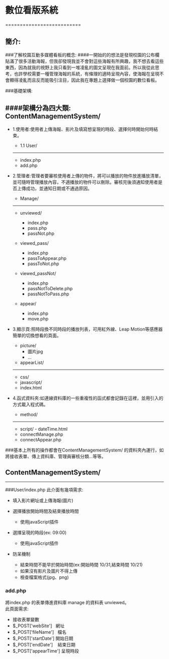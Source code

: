 # 數位看版系統
==========================
## 簡介:

###了解校園互動多媒體看板的概念:
####一開始的的想法是發現校園的公布欄貼滿了很多活動海報，但我卻發現我並不會對這些海報有所興趣，我不想去看這些東西，因為就我的視野上我只看到一堆凌亂的圖文呈現在我面前。所以我從此思考，也許學校需要一種管理海報的系統，有條理的適時呈現內容，使海報在呈現不會顯得凌亂而且反而能吸引注目，因此我在專題上選擇做一個校園的數位看板。

###基礎架構:

####架構分為四大類:
ContentManagementSystem/
----------------------------
- 1.使用者:使用者上傳海報、影片及填寫想呈現的時段、選擇何時開始何時結束。
  - 1.1 User/
  -----------
    - index.php
    - add.php

- 2.管理者:管理者要審核使用者上傳的物件，將可以播放的物件放進播放清單，並可隨時管理播放內容，不適播放的物件可以刪除。審核完後須通知使用者是否上傳成功，並通知日期或不通過原因。
  -	 Manage/
  ----------------
     -  unviewed/
     
        - index.php
        - pass.php
        - passNot.php
     -  viewed_pass/
        - index.php
        - passToAppear.php
        - passToNot.php
     -  viewed_passNot/
        - index.php
        - passNotToDelete.php
        - passNotToPass.php
     -  appear/
        - index.php
        - move.php

- 3.顯示頁:照時段換不同時段的播放列表，可用紅外線、Leap Motion等感應器簡單的切換想看的頁面。
  - picture/
    - 圖片jpg
    - ...
  - appearList/
  ---------------
    - css/
    - javascript/
    - index.html

- 4.函式資料夾:如連線資料庫的一些重複性的函式都會記錄在這裡，並用引入的方式載入程式碼。
  - method/
  --------------
    -  script/
      - dateTime.html
    - connectManage.php
    - connectAppear.php
    
###基本上所有的操作都會在ContentManagementSystem/ 的資料夾內運行，如將接收表單、傳上資料庫、管理員審核分類...等等。

## ContentManagementSystem/
-----------------------------------------------
###User/index.php
 此介面有幾項需求:
 
 - 填入影片網址或上傳海報(圖片)
 
 - 選擇播放開始時間及結束播放時間
   * 使用javaScript插件  
 - 選擇呈現的時段(ex: 09:00)
   * 使用javaScript插件
 - 防呆機制
    - 結束時間不能早於開始時間(ex:開始時間 10/31,結束時間 10/21)
    - 如果沒有影片及圖片不得上傳
    - 檢查檔案格式(jpg、png)

### add.php
  將index.php 的表單傳進資料庫 manage 的資料表 unviewed。  
  此頁面需求:
  
 - 接收表單變數
  - $_POST['webSite']    網址
  - $_POST['fileName']   檔名
  - $_POST['startDate']  開始日期  
  - $_POST['endDate']    結束日期  
  - $_POST['appearTime'] 呈現時段

